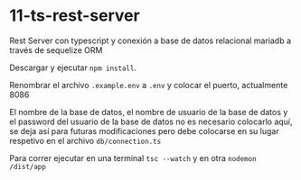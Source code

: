# 11-ts-rest-server
Rest Server con typescript y conexión a base de datos relacional mariadb a través de sequelize ORM

Descargar y ejecutar ```npm install```.

Renombrar el archivo ```.example.env``` a ```.env``` y colocar el puerto, actualmente 8086

El nombre de la base de datos, el nombre de usuario de la base de datos y el password del usuario de la base de datos no es necesario colocarlo aquí, se deja así para futuras modificaciones pero debe colocarse en su lugar respetivo en el archivo ```db/connection.ts```

Para correr ejecutar en una terminal ```tsc --watch``` y en otra ```nodemon /dist/app```
